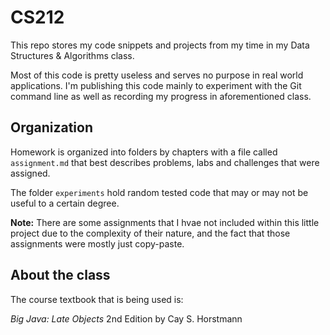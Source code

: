 # CS212
This repo stores my code snippets and projects from my time in my Data Structures & Algorithms class.

Most of this code is pretty useless and serves no purpose in real world applications. I'm publishing this code mainly to experiment with the Git command line as well as recording my progress in aforementioned class.


## Organization
Homework is organized into folders by chapters with a file called `assignment.md` that best describes problems, labs and challenges that were assigned.

The folder `experiments` hold random tested code that may or may not be useful to a certain degree.

**Note:** There are some assignments that I hvae not included within this little project due to the complexity of their nature, and the fact that those assignments were mostly just copy-paste.

## About the class
The course textbook that is being used is:

*Big Java: Late Objects* 2nd Edition by Cay S. Horstmann
